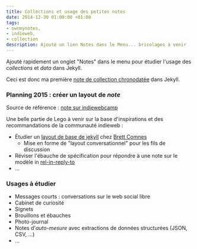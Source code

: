 ```yaml
---
title: Collections et usage des petites notes
date: 2014-12-30 01:00:00 +01:00
tags:
- ownmynotes,
- indieweb,
- collection
description: Ajouté un lien Notes dans le Menu... bricolages à venir
---
```


Ajouté rapidement un onglet "Notes" dans le menu pour étudier l'usage des *collections* et *data* dans Jekyll.

Ceci est donc ma première [note de collection chronodatée](/collection/) dans Jekyll.

### Planning 2015 : créer un layout de _note_ 

Source de référence : [note sur indiewebcamp](http://indiewebcamp.com/note)

Une belle partie de Lego à venir sur la base d'inspirations et des recommandations de la communauté indieweb :

- Étudier un [layout de base de jekyll](https://github.com/bcomnes/base) chez <a href="http://bret.io" class="h-card">Brett Comnes</a>
	- Mise en forme de "layout conversationnel" pour les fils de discussion
- Réviser l'ébauche de spécification pour répondre à une note sur le modèle in [rel-in-reply-to](http://microformats.org/wiki/rel-in-reply-to-fr)
-  ... 


### Usages à étudier
- Messages courts : conversations sur le web social libre
- Cabinet de curiosité
- Signets
- Brouillons et ébauches
- Photo-journal
- Notes d'_auto-mesure_ avec extractions de données structurées (JSON, CSV, ...)
- ...



